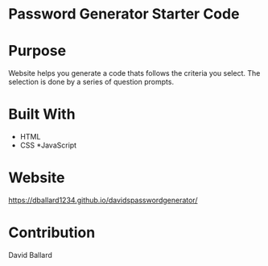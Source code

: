 # Password Generator Starter Code 

# Purpose
Website helps you generate a code thats follows the criteria you select. The selection is done by a series of question prompts.

# Built With
* HTML
* CSS 
*JavaScript

# Website
https://dballard1234.github.io/davidspasswordgenerator/



# Contribution
David Ballard